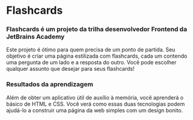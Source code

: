 # Flashcards

### Flashcards é um projeto da trilha desenvolvedor Frontend da JetBrains Academy

<p>Este projeto é ótimo para quem precisa de um ponto de partida. Seu objetivo é criar uma página estilizada com flashcards, cada um contendo uma pergunta de um lado e a resposta do outro. Você pode escolher qualquer assunto que desejar para seus flashcards!</p>

### Resultados da aprendizagem

<p>Além de obter um aplicativo útil de auxílio à memória, você aprenderá o básico de HTML e CSS. Você verá como essas duas tecnologias podem ajudá-lo a construir uma página da web simples com um design bonito.</p>
